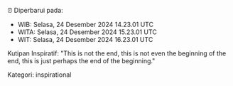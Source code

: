 ⏰ Diperbarui pada:
- WIB: Selasa, 24 Desember 2024 14.23.01 UTC
- WITA: Selasa, 24 Desember 2024 15.23.01 UTC
- WIT: Selasa, 24 Desember 2024 16.23.01 UTC

Kutipan Inspiratif:
"This is not the end, this is not even the beginning of the end, this is just perhaps the end of the beginning."


Kategori: inspirational

